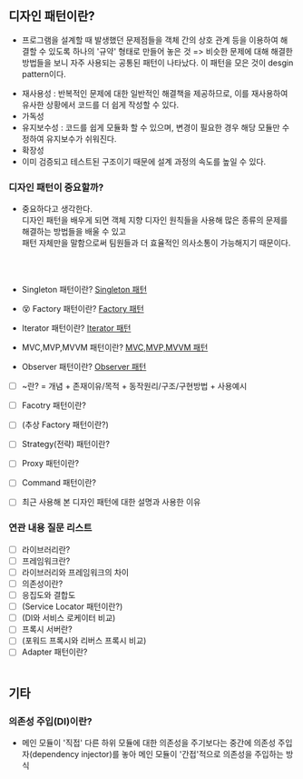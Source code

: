 ## 디자인 패턴이란?
- 프로그램을 설계할 때 발생했던 문제점들을 객체 간의 상호 관계 등을 이용하여 해결할 수 있도록 하나의 '규약' 형태로 만들어 놓은 것
=> 비슷한 문제에 대해 해결한 방법들을 보니 자주 사용되는 공통된 패턴이 나타났다. 이 패턴을 모은 것이 desgin pattern이다.

* 재사용성 : 반복적인 문제에 대한 일반적인 해결책을 제공하므로, 이를 재사용하여 유사한 상황에서 코드를 더 쉽게 작성할 수 있다.
* 가독성
* 유지보수성 : 코드를 쉽게 모듈화 할 수 있으며, 변경이 필요한 경우 해당 모듈만 수정하여 유지보수가 쉬워진다.
* 확장성
* 이미 검증되고 테스트된 구조이기 때문에 설계 과정의 속도를 높일 수 있다.

### 디자인 패턴이 중요할까?
- 중요하다고 생각한다.  
  디자인 패턴을 배우게 되면 객체 지향 디자인 원칙들을 사용해 많은 종류의 문제를 해결하는 방법들을 배울 수 있고  
  패턴 자체만을 말함으로써 팀원들과 더 효율적인 의사소통이 가능해지기 때문이다.

<br></br>

* Singleton 패턴이란?
[Singleton 패턴](https://github.com/NalaJang/TIL/blob/main/cs/desgin_pattern/Singleton%20Pattern.md)

* 😵 Factory 패턴이란?
[Factory 패턴](https://github.com/NalaJang/TIL/blob/main/cs/desgin_pattern/Factory%20Pattern.md)

* Iterator 패턴이란?
[Iterator 패턴](https://github.com/NalaJang/TIL/blob/main/cs/desgin_pattern/Iterator%20Pattern.md)

* MVC,MVP,MVVM 패턴이란?
[MVC,MVP,MVVM 패턴](https://github.com/NalaJang/TIL/blob/main/cs/desgin_pattern/MVC%2CMVP%2CMVVM%20Pattern.md)

* Observer 패턴이란?
[Observer 패턴](https://github.com/NalaJang/TIL/blob/main/cs/desgin_pattern/Observer%20Pattern.md)


- [ ]  ~란? = 개념 + 존재이유/목적 + 동작원리/구조/구현방법 + 사용예시
- [ ]  Facotry 패턴이란?
- [ ]  (추상 Factory  패턴이란?)
- [ ]  Strategy(전략) 패턴이란?

- [ ]  Proxy 패턴이란?

- [ ]  Command 패턴이란?

- [ ]  최근 사용해 본 디자인 패턴에 대한 설명과 사용한 이유

### 연관 내용 질문 리스트

- [ ]  라이브러리란?
- [ ]  프레임워크란?
- [ ]  라이브러리와 프레임워크의 차이
- [ ]  의존성이란?
- [ ]  응집도와 결합도
- [ ]  (Service Locator 패턴이란?)
- [ ]  (DI와 서비스 로케이터 비교)
- [ ]  프록시 서버란?
- [ ]  (포워드 프록시와 리버스 프록시 비교)
- [ ]  Adapter 패턴이란?
<br></br>

## 기타
### 의존성 주입(DI)이란?
- 메인 모듈이 '직접' 다른 하위 모듈에 대한 의존성을 주기보다는 중간에 의존성 주입자(dependency injector)를 놓아 메인 모듈이 '간접'적으로 의존성을 주입하는 방식

